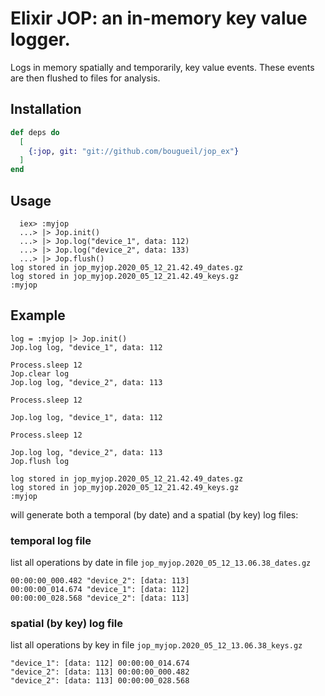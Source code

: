 # Elixir JOP: an in-memory key value logger.  

Logs in memory spatially and temporarily, key value events.
These events are then flushed to files for analysis.


## Installation


```elixir
def deps do
  [
    {:jop, git: "git://github.com/bougueil/jop_ex"}
  ]
end
```

## Usage
```
  iex> :myjop
  ...> |> Jop.init()
  ...> |> Jop.log("device_1", data: 112)
  ...> |> Jop.log("device_2", data: 133)
  ...> |> Jop.flush()
log stored in jop_myjop.2020_05_12_21.42.49_dates.gz
log stored in jop_myjop.2020_05_12_21.42.49_keys.gz
:myjop
```
## Example
```
log = :myjop |> Jop.init()
Jop.log log, "device_1", data: 112

Process.sleep 12
Jop.clear log
Jop.log log, "device_2", data: 113

Process.sleep 12

Jop.log log, "device_1", data: 112

Process.sleep 12

Jop.log log, "device_2", data: 113
Jop.flush log

log stored in jop_myjop.2020_05_12_21.42.49_dates.gz
log stored in jop_myjop.2020_05_12_21.42.49_keys.gz
:myjop
```
will generate both a temporal (by date) and a spatial (by key) log files:

### temporal log file
list all operations by date in file `jop_myjop.2020_05_12_13.06.38_dates.gz`

```
00:00:00_000.482 "device_2": [data: 113]
00:00:00_014.674 "device_1": [data: 112]
00:00:00_028.568 "device_2": [data: 113]

```

### spatial (by key) log file
list all operations by key in file `jop_myjop.2020_05_12_13.06.38_keys.gz`

```
"device_1": [data: 112] 00:00:00_014.674
"device_2": [data: 113] 00:00:00_000.482
"device_2": [data: 113] 00:00:00_028.568
```
